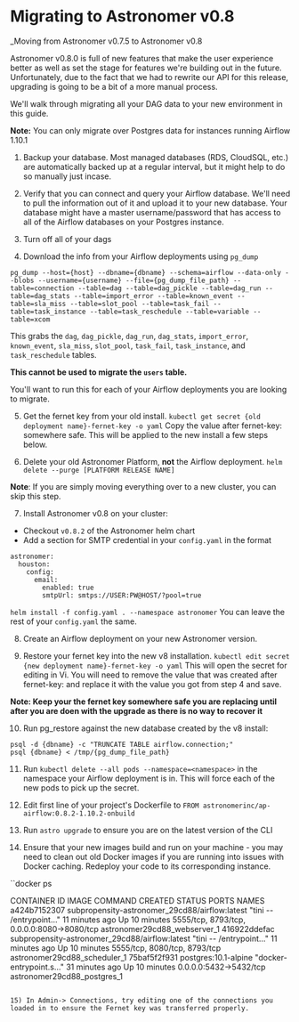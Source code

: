 # Migrating to Astronomer v0.8
_Moving from Astronomer v0.7.5 to Astronomer v0.8

Astronomer v0.8.0 is full of new features that make the user experience better as well as set the stage for features we're building out in the future. Unfortunately, due to the fact that we had to rewrite our API for this release, upgrading is going to be a bit of a more manual process.

We'll walk through migrating all your DAG data to your new environment in this guide.

**Note:** You can only migrate over Postgres data for instances running Airflow 1.10.1


1) Backup your database.
Most managed databases (RDS, CloudSQL, etc.) are automatically backed up at a regular interval, but it might help to do so manually just incase.

2) Verify that you can connect and query your Airflow database.
We'll need to pull the information out of it and upload it to your new database. Your database might have a master username/password that has access to all of the Airflow databases on your Postgres instance.  

3) Turn off all of your dags

4) Download the info from your Airflow deployments using `pg_dump`

```
pg_dump --host={host} --dbname={dbname} --schema=airflow --data-only --blobs --username={username} --file={pg_dump_file_path} --table=connection --table=dag --table=dag_pickle --table=dag_run --table=dag_stats --table=import_error --table=known_event --table=sla_miss --table=slot_pool --table=task_fail --table=task_instance --table=task_reschedule --table=variable --table=xcom
```

This grabs the `dag`, `dag_pickle`, `dag_run`, `dag_stats`, `import_error`, `known_event`, `sla_miss`, `slot_pool`, `task_fail`, `task_instance`, and `task_reschedule` tables.

**This cannot be used to migrate the `users` table.**

You'll want to run this for each of your Airflow deployments you are looking to migrate.

5) Get the fernet key from your old install. 
`kubectl get secret {old deployment name}-fernet-key -o yaml`
Copy the value after fernet-key: somewhere safe. This will be applied to the new install a few steps below.

6) Delete your old Astronomer Platform, **not** the Airflow deployment.
`helm delete --purge [PLATFORM RELEASE NAME]`

**Note**: If you are simply moving everything over to a new cluster, you can skip this step.

7) Install Astronomer v0.8 on your cluster:
- Checkout `v0.8.2` of the Astronomer helm chart
- Add a section for SMTP credential in your `config.yaml` in the format
```
astronomer:
  houston:
    config:
      email:
        enabled: true
        smtpUrl: smtps://USER:PW@HOST/?pool=true

```
`helm install -f config.yaml . --namespace astronomer`
You can leave the rest of your `config.yaml` the same.

8) Create an Airflow deployment on your new Astronomer version.

9) Restore your fernet key into the new v8 installation. `kubectl edit secret {new deployment name}-fernet-key -o yaml` This will open the secret for editing in Vi. You will need to remove the value that was created after fernet-key: and replace it with the value you got from step 4 and save. 

**Note: Keep your the fernet key somewhere safe you are replacing until after you are doen with the upgrade as there is no way to recover it**

10) Run pg_restore against the new database created by the v8 install:
```
psql -d {dbname} -c "TRUNCATE TABLE airflow.connection;"
psql {dbname} < /tmp/{pg_dump_file_path}  
```
11) Run `kubectl delete --all pods --namespace=<namespace>` in the namespace your Airflow deployment is in. This will force each of the new pods to pick up the secret.

12) Edit first line of your project's Dockerfile to `FROM astronomerinc/ap-airflow:0.8.2-1.10.2-onbuild`

13) Run `astro upgrade` to ensure you are on the latest version of the CLI

14) Ensure that your new images build and run on your machine - you may need to clean out old Docker images if you are running into issues with Docker caching. Redeploy your code to its corresponding instance.


``docker ps

CONTAINER ID        IMAGE                                            COMMAND                  CREATED             STATUS              PORTS                                        NAMES
a424b7152307        subpropensity-astronomer_29cd88/airflow:latest   "tini -- /entrypoint…"   11 minutes ago      Up 10 minutes       5555/tcp, 8793/tcp, 0.0.0.0:8080->8080/tcp   astronomer29cd88_webserver_1
416922ddefac        subpropensity-astronomer_29cd88/airflow:latest   "tini -- /entrypoint…"   11 minutes ago      Up 10 minutes       5555/tcp, 8080/tcp, 8793/tcp                 astronomer29cd88_scheduler_1
75baf5f2f931        postgres:10.1-alpine                             "docker-entrypoint.s…"   31 minutes ago      Up 10 minutes       0.0.0.0:5432->5432/tcp                       astronomer29cd88_postgres_1
```

15) In Admin-> Connections, try editing one of the connections you loaded in to ensure the Fernet key was transferred properly.
